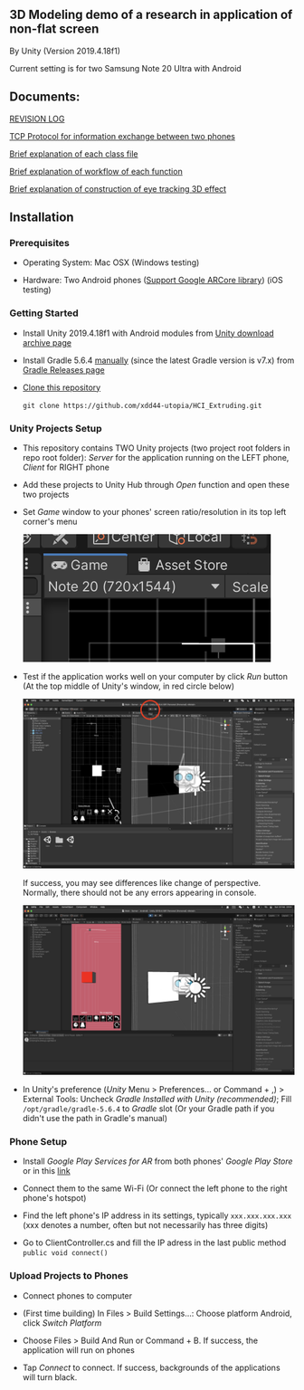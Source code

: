## 3D Modeling demo of a research in application of non-flat screen

By Unity (Version 2019.4.18f1)

Current setting is for two Samsung Note 20 Ultra with Android

## Documents:

[REVISION LOG](3d.md)

[TCP Protocol for information exchange between two phones](Protocol.md)

[Brief explanation of each class file](Class.md)

[Brief explanation of workflow of each function](Workflow.md)

[Brief explanation of construction of eye tracking 3D effect](3d.md)

## Installation

### Prerequisites

- Operating System: Mac OSX (Windows testing)
  
- Hardware: Two Android phones ([Support Google ARCore library](https://developers.google.com/ar/devices)) (iOS testing)

### Getting Started

- Install Unity 2019.4.18f1 with Android modules from [Unity download archive page](https://unity3d.com/get-unity/download/archive)
  
- Install Gradle 5.6.4 [manually](https://gradle.org/install/) (since the latest Gradle version is v7.x) from [Gradle Releases page](https://gradle.org/releases/)
  
- [Clone this repository](https://docs.github.com/en/repositories/creating-and-managing-repositories/cloning-a-repository)
  
  `git clone https://github.com/xdd44-utopia/HCI_Extruding.git`

### Unity Projects Setup

- This repository contains TWO Unity projects (two project root folders in repo root folder): *Server* for the application running on the LEFT phone, *Client* for RIGHT phone
  
- Add these projects to Unity Hub through *Open* function and open these two projects
- Set *Game* window to your phones' screen ratio/resolution in its top left corner's menu
  
  ![Setting Game window](/Files/Set%20game%20window.png)

- Test if the application works well on your computer by click *Run* button (At the top middle of Unity's window, in red circle below)

  ![Run the application on computer](/Files/Run%20the%20application%20on%20computer.png)

  If success, you may see differences like change of perspective. Normally, there should not be any errors appearing in console.

  ![Application running](/Files/Application%20running.png)

- In Unity's preference (*Unity* Menu > Preferences... or Command + ,) > External Tools: Uncheck *Gradle Installed with Unity (recommended)*; Fill `/opt/gradle/gradle-5.6.4` to *Gradle* slot (Or your Gradle path if you didn't use the path in Gradle's manual)

### Phone Setup

- Install *Google Play Services for AR* from both phones' *Google Play Store* or in this [link](https://play.google.com/store/apps/details?id=com.google.ar.core&hl=en&gl=US)
  
- Connect them to the same Wi-Fi (Or connect the left phone to the right phone's hotspot)
- Find the left phone's IP address in its settings, typically `xxx.xxx.xxx.xxx` (xxx denotes a number, often but not necessarily has three digits)
- Go to ClientController.cs and fill the IP adress in the last public method `public void connect()`

### Upload Projects to Phones

- Connect phones to computer
  
- (First time building) In Files > Build Settings...: Choose platform Android, click *Switch Platform*
  
- Choose Files > Build And Run or Command + B. If success, the application will run on phones

- Tap *Connect* to connect. If success, backgrounds of the applications will turn black.